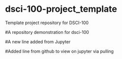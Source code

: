 # dsci-100-project_template
Template project repository for DSCI-100

#A repository demonstration for dsci-100

#A new line added from Jupyter

#Added line from github to view on jupyter via pulling
